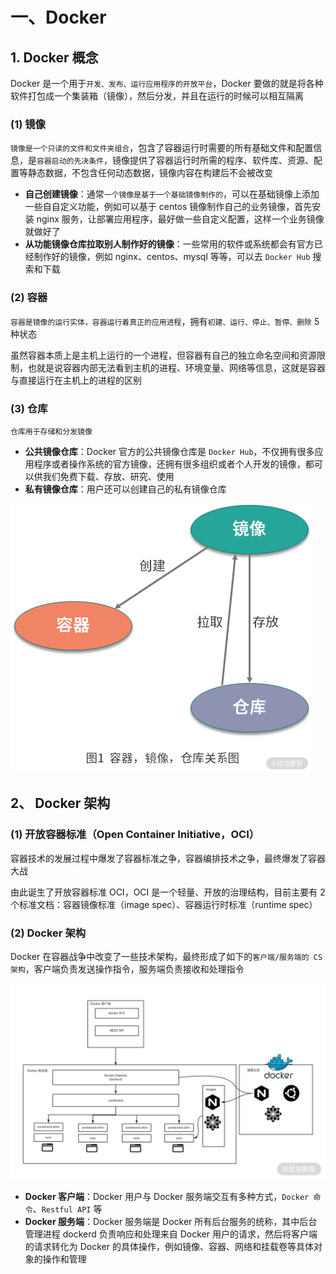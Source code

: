 # 一、Docker

## 1. Docker 概念

Docker 是一个用于`开发、发布、运行应用程序的开放平台`，Docker 要做的就是将各种软件打包成一个集装箱（镜像），然后分发，并且在运行的时候可以相互隔离

### (1) 镜像

`镜像是一个只读的文件和文件夹组合`，包含了容器运行时需要的所有基础文件和配置信息，是`容器启动的先决条件`，镜像提供了容器运行时所需的程序、软件库、资源、配置等静态数据，不包含任何动态数据，镜像内容在构建后不会被改变

* **自己创建镜像**：通常`一个镜像是基于一个基础镜像制作的`，可以在基础镜像上添加一些自自定义功能，例如可以基于 centos 镜像制作自己的业务镜像，首先安装 nginx 服务，让部署应用程序，最好做一些自定义配置，这样一个业务镜像就做好了
* **从功能镜像仓库拉取别人制作好的镜像**：一些常用的软件或系统都会有官方已经制作好的镜像，例如 nginx、centos、mysql 等等，可以去 `Docker Hub` 搜索和下载

### (2) 容器

`容器是镜像的运行实体，容器运行着真正的应用进程`，拥有`初建、运行、停止、暂停、删除` 5 种状态

虽然容器本质上是主机上运行的一个进程，但容器有自己的独立命名空间和资源限制，也就是说容器内部无法看到主机的进程、环境变量、网络等信息，这就是容器与直接运行在主机上的进程的区别

### (3) 仓库

`仓库用于存储和分发镜像`

* **公共镜像仓库**：Docker 官方的公共镜像仓库是 `Docker Hub`，不仅拥有很多应用程序或者操作系统的官方镜像，还拥有很多组织或者个人开发的镜像，都可以供我们免费下载、存放、研究、使用
* **私有镜像仓库**：用户还可以创建自己的私有镜像仓库

![镜像、容器、仓库关系图](https://github.com/yuyuyuzhang/Blog/blob/master/images/%E5%89%8D%E7%AB%AF%E5%B7%A5%E7%A8%8B%E5%8C%96/Docker/%E9%95%9C%E5%83%8F%E3%80%81%E5%AE%B9%E5%99%A8%E3%80%81%E4%BB%93%E5%BA%93%E5%85%B3%E7%B3%BB%E5%9B%BE.png)

## 2、 Docker 架构

### (1) 开放容器标准（Open Container Initiative，OCI）

容器技术的发展过程中爆发了容器标准之争，容器编排技术之争，最终爆发了容器大战

由此诞生了开放容器标准 OCI，OCI 是一个轻量、开放的治理结构，目前主要有 2 个标准文档：容器镜像标准（image spec）、容器运行时标准（runtime spec）

### (2) Docker 架构

Docker 在容器战争中改变了一些技术架构，最终形成了如下的`客户端/服务端的 CS 架构`，客户端负责发送操作指令，服务端负责接收和处理指令

![Docker架构](https://github.com/yuyuyuzhang/Blog/blob/master/images/%E5%89%8D%E7%AB%AF%E5%B7%A5%E7%A8%8B%E5%8C%96/Docker/Docker%E6%9E%B6%E6%9E%84.png)

* **Docker 客户端**：Docker 用户与 Docker 服务端交互有多种方式，`Docker 命令`、`Restful API` 等
* **Docker 服务端**：Docker 服务端是 Docker 所有后台服务的统称，其中后台管理进程 dockerd 负责响应和处理来自 Docker 用户的请求，然后将客户端的请求转化为 Docker 的具体操作，例如镜像、容器、网络和挂载卷等具体对象的操作和管理
